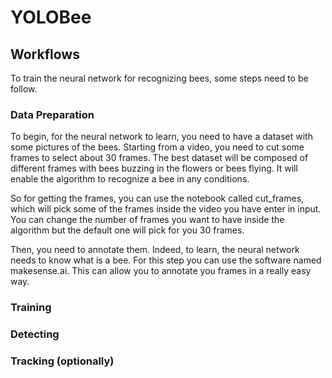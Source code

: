 # YOLOBee

## Workflows
To train the neural network for recognizing bees, some steps need to be follow.
### Data Preparation
To begin, for the neural network to learn, you need to have a dataset with some pictures of the bees. Starting from a video, you need to cut some frames to select about 30 frames. The best dataset will be composed of different frames with bees buzzing in the flowers or bees flying. It will enable the algorithm to recognize a bee in any conditions. 

So for getting the frames, you can use the notebook called cut_frames, which will pick some of the frames inside the video you have enter in input. You can change the number of frames you want to have inside the algorithm but the default one will pick for you 30 frames. 

Then, you need to annotate them. Indeed, to learn, the neural network needs to know what is a bee. For this step you can use the software named makesense.ai. This can allow you to annotate you frames in a really easy way. 
### Training

### Detecting

### Tracking (optionally)
